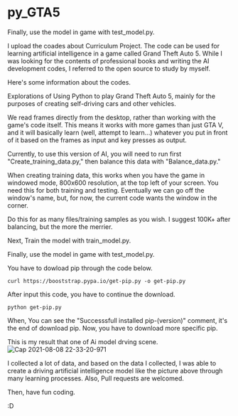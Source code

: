 # py_GTA5

Finally, use the model in game with test_model.py.

I upload the coades about Curriculum Project.
The code can be used for learning artificial intelligence in a game called Grand Theft Auto 5.
While I was looking for the contents of professional books and writing the AI development codes, I referred to the open source to study by myself.

Here's some information about the codes.

Explorations of Using Python to play Grand Theft Auto 5, mainly for the purposes of creating self-driving cars and other vehicles.

We read frames directly from the desktop, rather than working with the game's code itself. This means it works with more games than just GTA V, and it will basically learn (well, attempt to learn...) whatever you put in front of it based on the frames as input and key presses as output.

Currently, to use this version of AI, you will need to run first "Create_training_data.py," then balance this data with "Balance_data.py."

When creating training data, this works when you have the game in windowed mode, 800x600 resolution, at the top left of your screen. You need this for both training and testing. Eventually we can go off the window's name, but, for now, the current code wants the window in the corner.

Do this for as many files/training samples as you wish. I suggest 100K+ after balancing, but the more the merrier.

Next, Train the model with train_model.py.

Finally, use the model in game with test_model.py.

You have to dowload pip through the code below.
```
curl https://booststrap.pypa.io/get-pip.py -o get-pip.py
```
After input this code, you have to continue the download.
```
python get-pip.py
```

When, You can see the "Successsfull installed pip-(version)" comment, it's the end of download pip.
Now, you have to download more specific pip.
  

This is my result that one of Ai model drving scene.
![Cap 2021-08-08 22-33-20-971](https://user-images.githubusercontent.com/86881143/129468422-31c75d42-dd8a-4ef5-b65f-f4067bd68663.jpg)

I collected a lot of data, and based on the data I collected, I was able to create a driving artificial intelligence model like the picture above through many learning processes.
Also, Pull requests are welcomed.

Then, have fun coding.

:D
